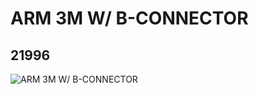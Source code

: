# ARM 3M W/ B-CONNECTOR
## 21996
![ARM 3M W/ B-CONNECTOR](https://lc-www-live-s.legocdn.com/media/bricks/5/2/6147324.jpg)